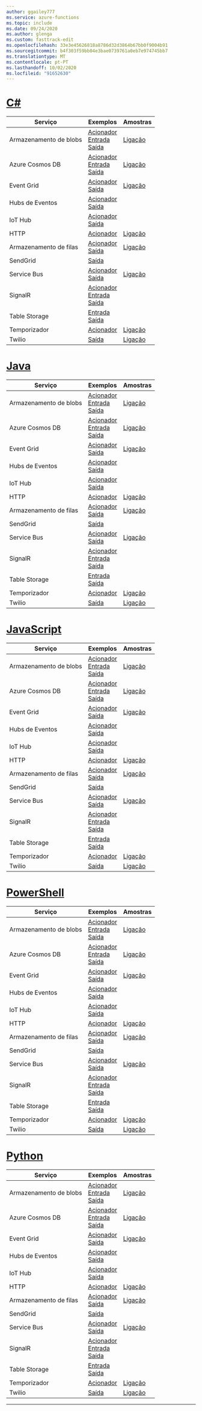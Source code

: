 ```yaml
---
author: ggailey777
ms.service: azure-functions
ms.topic: include
ms.date: 09/24/2020
ms.author: glenga
ms.custom: fasttrack-edit
ms.openlocfilehash: 33e3e45626818a8786d32d3864b67bb0f9004b91
ms.sourcegitcommit: b4f303f59bb04e3bae0739761a0eb7e974745bb7
ms.translationtype: MT
ms.contentlocale: pt-PT
ms.lasthandoff: 10/02/2020
ms.locfileid: "91652630"
---
```

# <a name="c"></a>[C#](#tab/csharp)

| Serviço | Exemplos | Amostras |
| ---- | ----- | ------ | 
| Armazenamento de blobs | [Acionador](../articles/azure-functions/functions-bindings-storage-blob-trigger.md?tabs=csharp#example)<br/>[Entrada](../articles/azure-functions/functions-bindings-storage-blob-input.md?tabs=csharp#example)<br/>[Saída](../articles/azure-functions/functions-bindings-storage-blob-output.md?tabs=csharp#example) | [Ligação](https://www.serverlesslibrary.net/?technology=Blob%20Storage&language=C%23) |
| Azure Cosmos DB |[Acionador](../articles/azure-functions/functions-bindings-cosmosdb-v2-trigger.md?tabs=csharp#example)<br/>[Entrada](../articles/azure-functions/functions-bindings-cosmosdb-v2-input.md?tabs=csharp#example)<br/>[Saída](../articles/azure-functions/functions-bindings-cosmosdb-v2-output.md?tabs=csharp#example) | [Ligação](https://www.serverlesslibrary.net/?technology=Cosmos%2CCosmos%20DB&language=C%23) |
| Event Grid |[Acionador](../articles/azure-functions/functions-bindings-event-grid-trigger.md?tabs=csharp#example)<br/>[Saída](../articles/azure-functions/functions-bindings-event-grid-output.md?tabs=csharp#example) | [Ligação](https://www.serverlesslibrary.net/?technology=Event%20Grid&language=C%23) |
| Hubs de Eventos |[Acionador](../articles/azure-functions/functions-bindings-event-hubs-trigger.md?tabs=csharp#example)<br/>[Saída](../articles/azure-functions/functions-bindings-event-hubs-output.md?tabs=csharp#example) | |
| IoT Hub |[Acionador](../articles/azure-functions/functions-bindings-event-iot-trigger.md?tabs=csharp#example)<br/>[Saída](../articles/azure-functions/functions-bindings-event-iot-output.md?tabs=csharp#example) | |
| HTTP |[Acionador](../articles/azure-functions/functions-bindings-http-webhook-trigger.md?tabs=csharp#example) | [Ligação](https://www.serverlesslibrary.net/?language=C%23&filtertext=http) |
| Armazenamento de filas | [Acionador](../articles/azure-functions/functions-bindings-storage-queue-trigger.md?tabs=csharp#example)<br/>[Saída](../articles/azure-functions/functions-bindings-storage-queue-output.md?tabs=csharp#example) | [Ligação](https://www.serverlesslibrary.net/?technology=Storage%20Queue&language=C%23) |
| SendGrid | [Saída](../articles/azure-functions/functions-bindings-sendgrid.md?tabs=csharp#example) | |
| Service Bus |[Acionador](../articles/azure-functions/functions-bindings-service-bus-trigger.md?tabs=csharp#example)<br/>[Saída](../articles/azure-functions/functions-bindings-service-bus-output.md?tabs=csharp#example) | [Ligação](https://www.serverlesslibrary.net/?technology=Service%20Bus%20Queue&language=C%23) |
| SignalR| [Acionador](../articles/azure-functions/functions-bindings-signalr-service-trigger.md?tabs=csharp#example)<br/>[Entrada](../articles/azure-functions/functions-bindings-signalr-service-input.md?tabs=csharp#example)<br/>[Saída](../articles/azure-functions/functions-bindings-signalr-service-output.md?tabs=csharp) | |
| Table Storage| [Entrada](../articles/azure-functions/functions-bindings-storage-table.md?tabs=csharp#input)<br/>[Saída](../articles/azure-functions/functions-bindings-storage-table.md?tabs=csharp#output) | |
| Temporizador | [Acionador](../articles/azure-functions/functions-bindings-timer.md?tabs=csharp#example) | [Ligação](https://www.serverlesslibrary.net/?language=C%23&filtertext=timer) |
| Twilio | [Saída](../articles/azure-functions/functions-bindings-twilio.md?tabs=csharp#example---functions-2x-and-higher) | [Ligação](https://www.serverlesslibrary.net/?language=C%23&filtertext=twilio) |

# <a name="java"></a>[Java](#tab/java)

| Serviço | Exemplos | Amostras |
| ---- | ----- | ------ | 
| Armazenamento de blobs | [Acionador](../articles/azure-functions/functions-bindings-storage-blob-trigger.md?tabs=java#example)<br/>[Entrada](../articles/azure-functions/functions-bindings-storage-blob-input.md?tabs=java#example)<br/>[Saída](../articles/azure-functions/functions-bindings-storage-blob-output.md?tabs=java#example) | [Ligação](https://www.serverlesslibrary.net/?technology=Blob%20Storage&language=Java) |
| Azure Cosmos DB |[Acionador](../articles/azure-functions/functions-bindings-cosmosdb-v2-trigger.md?tabs=java#example)<br/>[Entrada](../articles/azure-functions/functions-bindings-cosmosdb-v2-input.md?tabs=java#example)<br/>[Saída](../articles/azure-functions/functions-bindings-cosmosdb-v2-output.md?tabs=java#example) | [Ligação](https://www.serverlesslibrary.net/?technology=Cosmos%2CCosmos%20DB&language=Java) |
| Event Grid |[Acionador](../articles/azure-functions/functions-bindings-event-grid-trigger.md?tabs=java#example)<br/>[Saída](../articles/azure-functions/functions-bindings-event-grid-output.md?tabs=java#example) | [Ligação](https://www.serverlesslibrary.net/?technology=Event%20Grid&language=Java) |
| Hubs de Eventos |[Acionador](../articles/azure-functions/functions-bindings-event-hubs-trigger.md?tabs=java#example)<br/>[Saída](../articles/azure-functions/functions-bindings-event-hubs-output.md?tabs=java#example) | |
| IoT Hub |[Acionador](../articles/azure-functions/functions-bindings-event-iot-trigger.md?tabs=java#example)<br/>[Saída](../articles/azure-functions/functions-bindings-event-iot-output.md?tabs=java#example) | |
| HTTP |[Acionador](../articles/azure-functions/functions-bindings-http-webhook-trigger.md?tabs=java#example) | [Ligação](https://www.serverlesslibrary.net/?language=Java&filtertext=http) |
| Armazenamento de filas | [Acionador](../articles/azure-functions/functions-bindings-storage-queue-trigger.md?tabs=java#example)<br/>[Saída](../articles/azure-functions/functions-bindings-storage-queue-output.md?tabs=java#example) | [Ligação](https://www.serverlesslibrary.net/?technology=Storage%20Queue&language=Java) |
| SendGrid | [Saída](../articles/azure-functions/functions-bindings-sendgrid.md?tabs=java#example) | |
| Service Bus |[Acionador](../articles/azure-functions/functions-bindings-service-bus-trigger.md?tabs=java#example)<br/>[Saída](../articles/azure-functions/functions-bindings-service-bus-output.md?tabs=java#example) | [Ligação](https://www.serverlesslibrary.net/?technology=Service%20Bus%20Queue&language=Java) |
| SignalR| [Acionador](../articles/azure-functions/functions-bindings-signalr-service-trigger.md?tabs=java#example)<br/>[Entrada](../articles/azure-functions/functions-bindings-signalr-service-input.md?tabs=java#example)<br/>[Saída](../articles/azure-functions/functions-bindings-signalr-service-output.md?tabs=java) | |
| Table Storage| [Entrada](../articles/azure-functions/functions-bindings-storage-table.md?tabs=java#input)<br/>[Saída](../articles/azure-functions/functions-bindings-storage-table.md?tabs=java#output) | |
| Temporizador | [Acionador](../articles/azure-functions/functions-bindings-timer.md?tabs=java#example) | [Ligação](https://www.serverlesslibrary.net/?language=Java&filtertext=timer) |
| Twilio | [Saída](../articles/azure-functions/functions-bindings-twilio.md?tabs=java#example---functions-2x-and-higher) | [Ligação](https://www.serverlesslibrary.net/?language=Java&filtertext=twilio) |

# <a name="javascript"></a>[JavaScript](#tab/javascript)

| Serviço | Exemplos | Amostras |
| ---- | ----- | ------ | 
| Armazenamento de blobs | [Acionador](../articles/azure-functions/functions-bindings-storage-blob-trigger.md?tabs=javascript#example)<br/>[Entrada](../articles/azure-functions/functions-bindings-storage-blob-input.md?tabs=javascript#example)<br/>[Saída](../articles/azure-functions/functions-bindings-storage-blob-output.md?tabs=javascript#example) | [Ligação](https://www.serverlesslibrary.net/?technology=Blob%20Storage&language=JavaScript) |
| Azure Cosmos DB |[Acionador](../articles/azure-functions/functions-bindings-cosmosdb-v2-trigger.md?tabs=javascript#example)<br/>[Entrada](../articles/azure-functions/functions-bindings-cosmosdb-v2-input.md?tabs=javascript#example)<br/>[Saída](../articles/azure-functions/functions-bindings-cosmosdb-v2-output.md?tabs=javascript#example) | [Ligação](https://www.serverlesslibrary.net/?technology=Cosmos%2CCosmos%20DB&language=JavaScript) |
| Event Grid |[Acionador](../articles/azure-functions/functions-bindings-event-grid-trigger.md?tabs=javascript#example)<br/>[Saída](../articles/azure-functions/functions-bindings-event-grid-output.md?tabs=javascript#example) | [Ligação](https://www.serverlesslibrary.net/?technology=Event%20Grid&language=JavaScript) |
| Hubs de Eventos |[Acionador](../articles/azure-functions/functions-bindings-event-hubs-trigger.md?tabs=javascript#example)<br/>[Saída](../articles/azure-functions/functions-bindings-event-hubs-output.md?tabs=javascript#example) | |
| IoT Hub |[Acionador](../articles/azure-functions/functions-bindings-event-iot-trigger.md?tabs=javascript#example)<br/>[Saída](../articles/azure-functions/functions-bindings-event-iot-output.md?tabs=javascript#example) | |
| HTTP |[Acionador](../articles/azure-functions/functions-bindings-http-webhook-trigger.md?tabs=javascript#example) | [Ligação](https://www.serverlesslibrary.net/?language=JavaScript&filtertext=http) |
| Armazenamento de filas | [Acionador](../articles/azure-functions/functions-bindings-storage-queue-trigger.md?tabs=javascript#example)<br/>[Saída](../articles/azure-functions/functions-bindings-storage-queue-output.md?tabs=javascript#example) | [Ligação](https://www.serverlesslibrary.net/?technology=Storage%20Queue&language=JavaScript) |
| SendGrid | [Saída](../articles/azure-functions/functions-bindings-sendgrid.md?tabs=javascript#example) | |
| Service Bus |[Acionador](../articles/azure-functions/functions-bindings-service-bus-trigger.md?tabs=javascript#example)<br/>[Saída](../articles/azure-functions/functions-bindings-service-bus-output.md?tabs=javascript#example) | [Ligação](https://www.serverlesslibrary.net/?technology=Service%20Bus%20Queue&language=JavaScript) |
| SignalR| [Acionador](../articles/azure-functions/functions-bindings-signalr-service-trigger.md?tabs=javascript#example)<br/>[Entrada](../articles/azure-functions/functions-bindings-signalr-service-input.md?tabs=javascript#example)<br/>[Saída](../articles/azure-functions/functions-bindings-signalr-service-output.md?tabs=javascript) | |
| Table Storage| [Entrada](../articles/azure-functions/functions-bindings-storage-table.md?tabs=javascript#input)<br/>[Saída](../articles/azure-functions/functions-bindings-storage-table.md?tabs=javascript#output) | |
| Temporizador | [Acionador](../articles/azure-functions/functions-bindings-timer.md?tabs=javascript#example) | [Ligação](https://www.serverlesslibrary.net/?language=JavaScript&filtertext=timer) |
| Twilio | [Saída](../articles/azure-functions/functions-bindings-twilio.md?tabs=javascript#example---functions-2x-and-higher) | [Ligação](https://www.serverlesslibrary.net/?language=JavaScript&filtertext=twilio) |

# <a name="powershell"></a>[PowerShell](#tab/powershell)

| Serviço | Exemplos | Amostras |
| ---- | ----- | ------ | 
| Armazenamento de blobs | [Acionador](../articles/azure-functions/functions-bindings-storage-blob-trigger.md?tabs=powershell#example)<br/>[Entrada](../articles/azure-functions/functions-bindings-storage-blob-input.md?tabs=powershell#example)<br/>[Saída](../articles/azure-functions/functions-bindings-storage-blob-output.md?tabs=powershell#example) | [Ligação](https://www.serverlesslibrary.net/?technology=Blob%20Storage&language=PowerShell) |
| Azure Cosmos DB |[Acionador](../articles/azure-functions/functions-bindings-cosmosdb-v2-trigger.md?tabs=powershell#example)<br/>[Entrada](../articles/azure-functions/functions-bindings-cosmosdb-v2-input.md?tabs=powershell#example)<br/>[Saída](../articles/azure-functions/functions-bindings-cosmosdb-v2-output.md?tabs=powershell#example) | [Ligação](https://www.serverlesslibrary.net/?technology=Cosmos%2CCosmos%20DB&language=PowerShell) |
| Event Grid |[Acionador](../articles/azure-functions/functions-bindings-event-grid-trigger.md?tabs=powershell#example)<br/>[Saída](../articles/azure-functions/functions-bindings-event-grid-output.md?tabs=powershell#example) | [Ligação](https://www.serverlesslibrary.net/?technology=Event%20Grid&language=PowerShell) |
| Hubs de Eventos |[Acionador](../articles/azure-functions/functions-bindings-event-hubs-trigger.md?tabs=powershell#example)<br/>[Saída](../articles/azure-functions/functions-bindings-event-hubs-output.md?tabs=powershell#example) | |
| IoT Hub |[Acionador](../articles/azure-functions/functions-bindings-event-iot-trigger.md?tabs=powershell#example)<br/>[Saída](../articles/azure-functions/functions-bindings-event-iot-output.md?tabs=powershell#example) | |
| HTTP |[Acionador](../articles/azure-functions/functions-bindings-http-webhook-trigger.md?tabs=powershell#example) | [Ligação](https://www.serverlesslibrary.net/?language=PowerShell&filtertext=http) |
| Armazenamento de filas | [Acionador](../articles/azure-functions/functions-bindings-storage-queue-trigger.md?tabs=powershell#example)<br/>[Saída](../articles/azure-functions/functions-bindings-storage-queue-output.md?tabs=powershell#example) | [Ligação](https://www.serverlesslibrary.net/?technology=Storage%20Queue&language=PowerShell) |
| SendGrid | [Saída](../articles/azure-functions/functions-bindings-sendgrid.md?tabs=powershell#example) | |
| Service Bus |[Acionador](../articles/azure-functions/functions-bindings-service-bus-trigger.md?tabs=powershell#example)<br/>[Saída](../articles/azure-functions/functions-bindings-service-bus-output.md?tabs=powershell#example) | [Ligação](https://www.serverlesslibrary.net/?technology=Service%20Bus%20Queue&language=PowerShell) |
| SignalR| [Acionador](../articles/azure-functions/functions-bindings-signalr-service-trigger.md?tabs=powershell#example)<br/>[Entrada](../articles/azure-functions/functions-bindings-signalr-service-input.md?tabs=powershell#example)<br/>[Saída](../articles/azure-functions/functions-bindings-signalr-service-output.md?tabs=powershell) | |
| Table Storage| [Entrada](../articles/azure-functions/functions-bindings-storage-table.md?tabs=powershell#input)<br/>[Saída](../articles/azure-functions/functions-bindings-storage-table.md?tabs=powershell#output) | |
| Temporizador | [Acionador](../articles/azure-functions/functions-bindings-timer.md?tabs=powershell#example) | [Ligação](https://www.serverlesslibrary.net/?language=PowerShell&filtertext=timer) |
| Twilio | [Saída](../articles/azure-functions/functions-bindings-twilio.md?tabs=powershell#example---functions-2x-and-higher) | [Ligação](https://www.serverlesslibrary.net/?language=PowerShell&filtertext=twilio) |

# <a name="python"></a>[Python](#tab/python)

| Serviço | Exemplos | Amostras |
| ---- | ----- | ------ | 
| Armazenamento de blobs | [Acionador](../articles/azure-functions/functions-bindings-storage-blob-trigger.md?tabs=python#example)<br/>[Entrada](../articles/azure-functions/functions-bindings-storage-blob-input.md?tabs=python#example)<br/>[Saída](../articles/azure-functions/functions-bindings-storage-blob-output.md?tabs=python#example) | [Ligação](https://www.serverlesslibrary.net/?technology=Blob%20Storage&language=Python) |
| Azure Cosmos DB |[Acionador](../articles/azure-functions/functions-bindings-cosmosdb-v2-trigger.md?tabs=python#example)<br/>[Entrada](../articles/azure-functions/functions-bindings-cosmosdb-v2-input.md?tabs=python#example)<br/>[Saída](../articles/azure-functions/functions-bindings-cosmosdb-v2-output.md?tabs=python#example) | [Ligação](https://www.serverlesslibrary.net/?technology=Cosmos%2CCosmos%20DB&language=Python) |
| Event Grid |[Acionador](../articles/azure-functions/functions-bindings-event-grid-trigger.md?tabs=python#example)<br/>[Saída](../articles/azure-functions/functions-bindings-event-grid-output.md?tabs=python#example) | [Ligação](https://www.serverlesslibrary.net/?technology=Event%20Grid&language=Python) |
| Hubs de Eventos |[Acionador](../articles/azure-functions/functions-bindings-event-hubs-trigger.md?tabs=python#example)<br/>[Saída](../articles/azure-functions/functions-bindings-event-hubs-output.md?tabs=python#example) | |
| IoT Hub |[Acionador](../articles/azure-functions/functions-bindings-event-iot-trigger.md?tabs=python#example)<br/>[Saída](../articles/azure-functions/functions-bindings-event-iot-output.md?tabs=python#example) | |
| HTTP |[Acionador](../articles/azure-functions/functions-bindings-http-webhook-trigger.md?tabs=python#example) | [Ligação](https://www.serverlesslibrary.net/?language=Python&filtertext=http) |
| Armazenamento de filas | [Acionador](../articles/azure-functions/functions-bindings-storage-queue-trigger.md?tabs=python#example)<br/>[Saída](../articles/azure-functions/functions-bindings-storage-queue-output.md?tabs=python#example) | [Ligação](https://www.serverlesslibrary.net/?technology=Storage%20Queue&language=Python) |
| SendGrid | [Saída](../articles/azure-functions/functions-bindings-sendgrid.md?tabs=python#example) | |
| Service Bus |[Acionador](../articles/azure-functions/functions-bindings-service-bus-trigger.md?tabs=python#example)<br/>[Saída](../articles/azure-functions/functions-bindings-service-bus-output.md?tabs=python#example) | [Ligação](https://www.serverlesslibrary.net/?technology=Service%20Bus%20Queue&language=Python) |
| SignalR| [Acionador](../articles/azure-functions/functions-bindings-signalr-service-trigger.md?tabs=python#example)<br/>[Entrada](../articles/azure-functions/functions-bindings-signalr-service-input.md?tabs=python#example)<br/>[Saída](../articles/azure-functions/functions-bindings-signalr-service-output.md?tabs=python) | |
| Table Storage| [Entrada](../articles/azure-functions/functions-bindings-storage-table.md?tabs=python#input)<br/>[Saída](../articles/azure-functions/functions-bindings-storage-table.md?tabs=python#output) | |
| Temporizador | [Acionador](../articles/azure-functions/functions-bindings-timer.md?tabs=python#example) | [Ligação](https://www.serverlesslibrary.net/?language=Python&filtertext=timer) |
| Twilio | [Saída](../articles/azure-functions/functions-bindings-twilio.md?tabs=python#example---functions-2x-and-higher) | [Ligação](https://www.serverlesslibrary.net/?language=Python&filtertext=twilio) |

---


